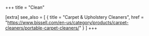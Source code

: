 +++
title = "Clean"

[extra]
see_also = [
    { title = "Carpet & Upholstery Cleaners", href = "https://www.bissell.com/en-us/category/products/carpet-cleaners/portable-carpet-cleaners/" }
]
+++
